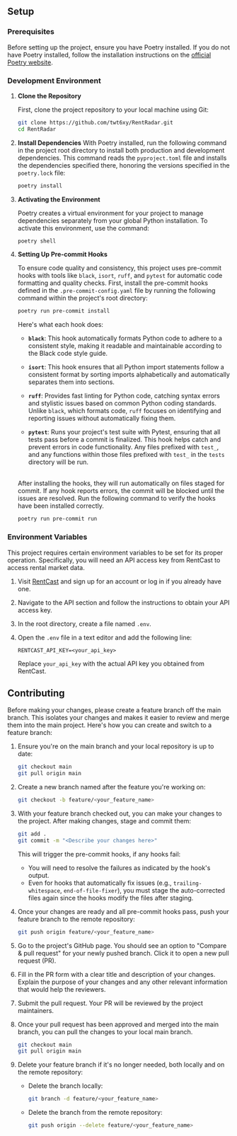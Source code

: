## Setup

### Prerequisites

Before setting up the project, ensure you have Poetry installed. If you do not have Poetry installed, follow the installation instructions on the [official Poetry website](https://python-poetry.org/docs/#installation).

### Development Environment

1. **Clone the Repository**

    First, clone the project repository to your local machine using Git:

    ```bash
    git clone https://github.com/twt6xy/RentRadar.git
    cd RentRadar
    ```

2. **Install Dependencies**
    With Poetry installed, run the following command in the project root directory to install both production and development dependencies. This command reads the `pyproject.toml` file and installs the dependencies specified there, honoring the versions specified in the `poetry.lock` file:

    ```bash
    poetry install
    ```

3. **Activating the Environment**

    Poetry creates a virtual environment for your project to manage dependencies separately from your global Python installation. To activate this environment, use the command:

    ```bash
    poetry shell
    ```

4. **Setting Up Pre-commit Hooks**

    To ensure code quality and consistency, this project uses pre-commit hooks with tools like `black`, `isort`, `ruff`, and `pytest` for automatic code formatting and quality checks. First, install the pre-commit hooks defined in the `.pre-commit-config.yaml` file by running the following command within the project's root directory:

    ```bash
    poetry run pre-commit install
    ```

    Here's what each hook does:

    - **`black`**: This hook automatically formats Python code to adhere to a consistent style, making it readable and maintainable according to the Black code style guide.

    - **`isort`**: This hook ensures that all Python import statements follow a consistent format by sorting imports alphabetically and automatically separates them into sections.

    - **`ruff`**: Provides fast linting for Python code, catching syntax errors and stylistic issues based on common Python coding standards. Unlike `black`, which formats code, `ruff` focuses on identifying and reporting issues without automatically fixing them.

    - **`pytest`**: Runs your project's test suite with Pytest, ensuring that all tests pass before a commit is finalized. This hook helps catch and prevent errors in code functionality. Any files prefixed with `test_`, and any functions within those files prefixed with `test_` in the `tests` directory will be run.

    <br>
    After installing the hooks, they will run automatically on files staged for commit. If any hook reports errors, the commit will be blocked until the issues are resolved. Run the following command to verify the hooks have been installed correctly.

    ```bash
    poetry run pre-commit run
    ```

### Environment Variables

This project requires certain environment variables to be set for its proper operation. Specifically, you will need an API access key from RentCast to access rental market data.

1. Visit [RentCast](https://www.rentcast.io/) and sign up for an account or log in if you already have one.
2. Navigate to the API section and follow the instructions to obtain your API access key.
3. In the root directory, create a file named `.env`.
4. Open the `.env` file in a text editor and add the following line:

    ```
    RENTCAST_API_KEY=<your_api_key>
    ```

   Replace `your_api_key` with the actual API key you obtained from RentCast.

## Contributing

Before making your changes, please create a feature branch off the main branch. This isolates your changes and makes it easier to review and merge them into the main project. Here's how you can create and switch to a feature branch:

1. Ensure you're on the main branch and your local repository is up to date:

    ```bash
    git checkout main
    git pull origin main
    ```
2. Create a new branch named after the feature you're working on:

    ```bash
    git checkout -b feature/<your_feature_name>
    ```

3. With your feature branch checked out, you can make your changes to the project. After making changes, stage and commit them:

    ```bash
    git add .
    git commit -m "<Describe your changes here>"
    ```

    This will trigger the pre-commit hooks, if any hooks fail:

    - You will need to resolve the failures as indicated by the hook's output.
    - Even for hooks that automatically fix issues (e.g., `trailing-whitespace`, `end-of-file-fixer`), you must stage the auto-corrected files again since the hooks modify the files after staging.

4. Once your changes are ready and all pre-commit hooks pass, push your feature branch to the remote repository:

    ```bash
    git push origin feature/<your_feature_name>
    ```
5. Go to the project's GitHub page. You should see an option to "Compare & pull request" for your newly pushed branch. Click it to open a new pull request (PR).

6. Fill in the PR form with a clear title and description of your changes. Explain the purpose of your changes and any other relevant information that would help the reviewers.

7. Submit the pull request. Your PR will be reviewed by the project maintainers.

8. Once your pull request has been approved and merged into the main branch, you can pull the changes to your local main branch.

    ```bash
    git checkout main
    git pull origin main
    ```

9. Delete your feature branch if it's no longer needed, both locally and on the remote repository:

    - Delete the branch locally:
      ```bash
      git branch -d feature/<your_feature_name>
      ```

    - Delete the branch from the remote repository:
      ```bash
      git push origin --delete feature/<your_feature_name>
      ```
